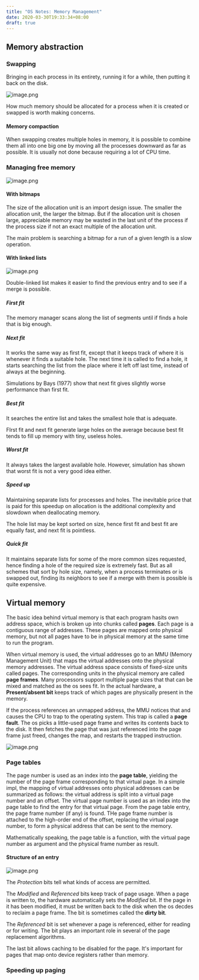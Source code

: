 ```yaml
---
title: "OS Notes: Memory Management"
date: 2020-03-30T19:33:34+08:00
draft: true
---
```


## Memory abstraction

### Swapping

Bringing in each process in its entirety, running it for a while, then putting it back on the disk.

![image.png](https://i.loli.net/2020/04/09/jvSwcIfkzeW9lhi.png)

How much memory should be allocated for a process when it is created or swapped is worth making concerns.

#### Memory compaction

When swapping creates multiple holes in memory, it is possible to combine them all into one big one by moving all the processes downward as far as possible. It is usually not done because requiring a lot of CPU time.

### Managing free memory

![image.png](https://i.loli.net/2020/04/09/RYc7UPjiEmQ3Cq6.png)

#### With bitmaps

The size of the allocation unit is an import design issue. The smaller the allocation unit, the larger the bitmap. But if the allocation unit is chosen large, appreciable memory may be wasted in the last unit of the process if the process size if not an exact multiple of the allocation unit.

The main problem is searching a bitmap for a run of a given length is a slow operation.

#### With linked lists

![image.png](https://i.loli.net/2020/04/09/u14NHtPi59jIXlJ.png)

Double-linked list makes it easier to find the previous entry and to see if a merge is possible.

##### First fit

The memory manager scans along the list of segments until if finds a hole that is big enough.

##### Next fit

It works the same way as first fit, except that it keeps track of where it is whenever it finds a suitable hole. The next time it is called to find a hole, it starts searching the list from the place where it left off last time, instead of always at the beginning.

Simulations by Bays (1977) show that next fit gives slightly worse performance than first fit.

##### Best fit

It searches the entire list and takes the smallest hole that is adequate.

FIrst fit and next fit generate large holes on the average because best fit tends to fill up memory with tiny, useless holes.

##### Worst fit

It always takes the largest available hole. However, simulation has shown that worst fit is not a very good idea either.

##### Speed up

Maintaining separate lists for processes and holes. The inevitable price that is paid for this speedup on allocation is the additional complexity and slowdown when deallocating memory.

The hole list may be kept sorted on size, hence first fit and best fit are equally fast, and next fit is pointless.

##### Quick fit

It maintains separate lists for some of the more common sizes requested, hence finding a hole of the required size is extremely fast. But as all schemes that sort by hole size, namely, when a process terminates or is swapped out, finding its neighbors to see if a merge with them is possible is quite expensive.

## Virtual memory

The basic idea behind virtual memory is that each program hasits own address space, which is broken up into chunks called **pages**. Each page is a contiguous range of addresses. These pages are mapped onto physical memory, but not all pages have to be in physical memory at the same time  to run the program.

When virtual memory is used, the virtual addresses go to an MMU (Memory Management Unit) that maps the virtual addresses onto the physical memory addresses. The virtual address space consists of fixed-size units called pages. The corresponding units in the physical memory are called **page frames**. Many processors support multiple page sizes that that can be mixed and matched as the os sees fit. In the actual hardware, a __Present/absent bit__ keeps track of which pages are physically present in the memory.

If the process references an unmapped address, the MMU notices that and causes the CPU to trap to the operating system. This trap is called a __page fault__. The os picks a little-used page frame and writes its contents back to the disk. It then fetches the page that was just referenced into the page frame just freed, changes the map, and restarts the trapped instruction.

![image.png](https://i.loli.net/2020/04/09/uDLmkrsZ4lRh7BQ.png)

### Page tables

The page number is used as an index into the __page table__, yielding the number of the page frame corresponding to that virtual page. In a simple impl, the mapping of virtual addresses onto physical addresses can be summarized as follows: the virtual address is split into a virtual page number and an offset. The virtual page number is used as an index into the page table to find the entry for that virtual page. From the page table entry, the page frame number (if any) is found. THe page frame number is attached to the high-order end of the offset, replacing the virtual page number, to form a physical address that can be sent to the memory.

Mathematically speaking, the page table is a function, with the virtual page number as argument and the physical frame number as result.

#### Structure of an entry

![image.png](https://i.loli.net/2020/04/09/DsEAeqcwdgIS9lH.png)

The _Protection_ bits tell what kinds of access are permitted.

The _Modified_ and _Referenced_ bits keep track of page usage. When a page is written to, the hardware automatically sets the _Modified_ bit. If the page in it has been modified, it must be written back to the disk when the os decdes to reclaim a page frame. The bit is sometimes called the __dirty bit__.

The _Referenced_ bit is set whenever a page is referenced, either for reading or for writing. The bit plays an important role in several of the page replacement algorithms.

The last bit allows caching to be disabled for the page. It's important for pages that map onto device registers rather than memory.

### Speeding up paging

